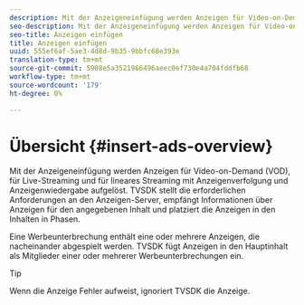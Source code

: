 ```yaml
---
description: Mit der Anzeigeneinfügung werden Anzeigen für Video-on-Demand (VOD), für Live-Streaming und für lineares Streaming mit Anzeigenverfolgung und Anzeigenwiedergabe aufgelöst. TVSDK stellt die erforderlichen Anforderungen an den Anzeigen-Server, empfängt Informationen über Anzeigen für den angegebenen Inhalt und platziert die Anzeigen in den Inhalten in Phasen.
seo-description: Mit der Anzeigeneinfügung werden Anzeigen für Video-on-Demand (VOD), für Live-Streaming und für lineares Streaming mit Anzeigenverfolgung und Anzeigenwiedergabe aufgelöst. TVSDK stellt die erforderlichen Anforderungen an den Anzeigen-Server, empfängt Informationen über Anzeigen für den angegebenen Inhalt und platziert die Anzeigen in den Inhalten in Phasen.
seo-title: Anzeigen einfügen
title: Anzeigen einfügen
uuid: 555ef6af-5ae3-4d8d-9b35-9bbfc68e393e
translation-type: tm+mt
source-git-commit: 5908e5a3521966496aeec0ef730e4a704fddfb68
workflow-type: tm+mt
source-wordcount: '179'
ht-degree: 0%

---
```



# Übersicht {#insert-ads-overview}

Mit der Anzeigeneinfügung werden Anzeigen für Video-on-Demand (VOD), für Live-Streaming und für lineares Streaming mit Anzeigenverfolgung und Anzeigenwiedergabe aufgelöst. TVSDK stellt die erforderlichen Anforderungen an den Anzeigen-Server, empfängt Informationen über Anzeigen für den angegebenen Inhalt und platziert die Anzeigen in den Inhalten in Phasen.

Eine Werbeunterbrechung enthält eine oder mehrere Anzeigen, die nacheinander abgespielt werden. TVSDK fügt Anzeigen in den Hauptinhalt als Mitglieder einer oder mehrerer Werbeunterbrechungen ein.

>[!TIP]
>
>Wenn die Anzeige Fehler aufweist, ignoriert TVSDK die Anzeige.